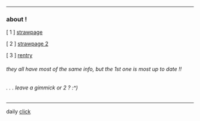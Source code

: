 ***
### about !

[ 1 ] [strawpage](https://syntheticpearl.straw.page)

[ 2 ] [strawpage 2](https://bonesofjewel.straw.page)

[ 3 ] [rentry](https://rentry.co/bonesofjewel)
###### they all have most of the same info, but the 1st one is most up to date !!
###### . . . leave a gimmick or 2 ? :^)
***
daily [click](https://arab.org/click-to-help/)
